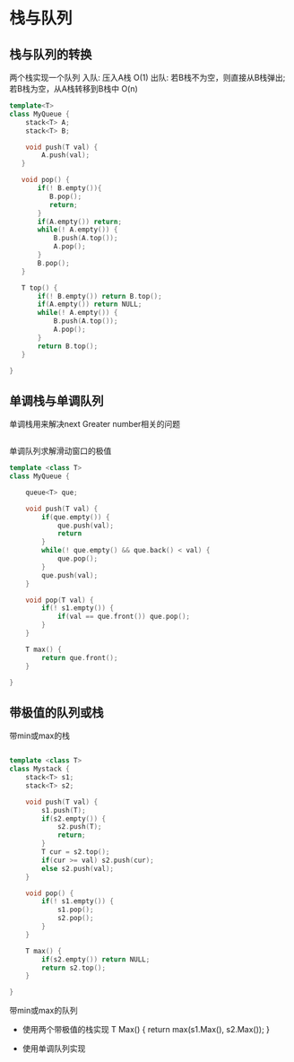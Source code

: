 # 栈与队列

## 栈与队列的转换

两个栈实现一个队列
入队: 压入A栈 O(1)
出队: 若B栈不为空，则直接从B栈弹出;若B栈为空，从A栈转移到B栈中 O(n)

``` cpp
template<T>
class MyQueue {
    stack<T> A;
    stack<T> B;

    void push(T val) {
        A.push(val);
   }

   void pop() {
       if(! B.empty()){
          B.pop(); 
          return;
       }
       if(A.empty()) return;
       while(! A.empty()) {
           B.push(A.top());
           A.pop();
       }
       B.pop();
   }

   T top() {
       if(! B.empty()) return B.top();
       if(A.empty()) return NULL;
       while(! A.empty()) {
           B.push(A.top());
           A.pop();
       }
       return B.top();
   }

}
```

## 单调栈与单调队列

单调栈用来解决next Greater number相关的问题

``` cpp

```

单调队列求解滑动窗口的极值
```cpp
template <class T>
class MyQueue {

    queue<T> que;

    void push(T val) {
        if(que.empty()) {
            que.push(val);
            return
        }
        while(! que.empty() && que.back() < val) {
            que.pop();
        }
        que.push(val);
    }

    void pop(T val) {
        if(! s1.empty()) {
            if(val == que.front()) que.pop();
        }
    }

    T max() {
        return que.front();
    }

}
```

## 带极值的队列或栈

带min或max的栈

``` cpp

template <class T>
class Mystack {
    stack<T> s1;
    stack<T> s2;

    void push(T val) {
        s1.push(T);
        if(s2.empty()) {
            s2.push(T);
            return;
        }
        T cur = s2.top();
        if(cur >= val) s2.push(cur);
        else s2.push(val);
    }

    void pop() {
        if(! s1.empty()) {
            s1.pop();
            s2.pop();
        }
    }

    T max() {
        if(s2.empty()) return NULL;
        return s2.top();
    }

}

```

带min或max的队列

- 使用两个带极值的栈实现
T Max() {
    return max(s1.Max(), s2.Max());
}

- 使用单调队列实现